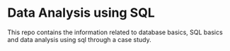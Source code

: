 # Data Analysis using SQL

This repo contains the information related to database basics, SQL basics and data analysis using sql through a case study. 
